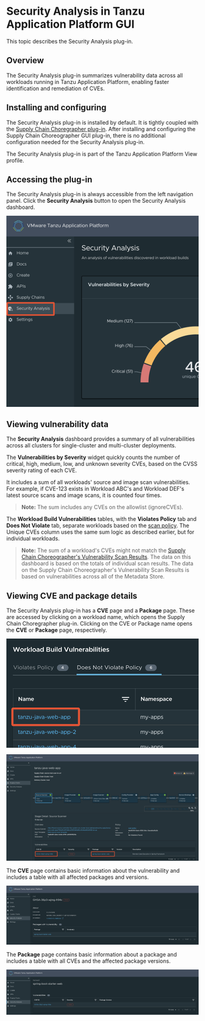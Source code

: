 # Security Analysis in Tanzu Application Platform GUI

This topic describes the Security Analysis plug-in.

## <a id="overview"></a> Overview

The Security Analysis plug-in summarizes vulnerability data across all workloads running in
Tanzu Application Platform, enabling faster identification and remediation of CVEs.

## <a id="install"></a> Installing and configuring

The Security Analysis plug-in is installed by default.
It is tightly coupled with the [Supply Chain Choregrapher plug-in](scc-tap-gui.hbs.md).
After installing and configuring the Supply Chain Choreographer GUI plug-in, there is no additional
configuration needed for the Security Analysis plug-in.

The Security Analysis plug-in is part of the Tanzu Application Platform View profile.

## <a id="accessing"></a> Accessing the plug-in

The Security Analysis plug-in is always accessible from the left navigation panel.
Click the **Security Analysis** button to open the Security Analysis dashboard.

![Accessing the Security Analysis GUI](images/sagui-access-plug-in.png)

## <a id="viewing"></a> Viewing vulnerability data

The **Security Analysis** dashboard provides a summary of all vulnerabilities across all clusters
for single-cluster and multi-cluster deployments.

<!-- ![Viewing workload build vulnerabilities](images/sagui-view-vulns.png) Where is this file? -->

The **Vulnerabilities by Severity** widget quickly counts the number of critical, high, medium,
low, and unknown severity CVEs, based on the CVSS severity rating of each CVE.

It includes a sum of all workloads' source and image scan vulnerabilities.
For example, if CVE-123 exists in Workload ABC's and Workload DEF's latest source scans and image
scans, it is counted four times.

> **Note:** The sum includes any CVEs on the allowlist (ignoreCVEs).

The **Workload Build Vulnerabilities** tables, with the **Violates Policy** tab and **Does Not Violate**
tab, separate workloads based on the [scan policy](../../scst-scan/policies.hbs.md).
The Unique CVEs column uses the same sum logic as described earlier, but for individual workloads.

> **Note:** The sum of a workload's CVEs might not match the
> [Supply Chain Choreographer's Vulnerability Scan Results](scc-tap-gui.hbs.md#sc-view-scan-results).
> The data on this dashboard is based on the totals of individual scan results.
> The data on the Supply Chain Choreographer's Vulnerability Scan Results is based on vulnerabilities
> across all of the Metadata Store.

## <a id="accessing-details"></a> Viewing CVE and package details

The Security Analysis plug-in has a **CVE** page and a **Package** page.
These are accessed by clicking on a workload name, which opens the Supply Chain Choregrapher plug-in.
Clicking on the CVE or Package name opens the **CVE** or **Package** page, respectively.

![Navigating to Security Analysis details pages](images/sagui-navigate-1.png)

![Navigating to Security Analysis details pages](images/sagui-navigate-2.png)

The **CVE** page contains basic information about the vulnerability and includes a table with
all affected packages and versions.

![CVE Details page](images/sagui-cve-details.png)

The **Package** page contains basic information about a package and includes a table with all
CVEs and the affected package versions.

![Package Details page](images/sagui-package-details.png)